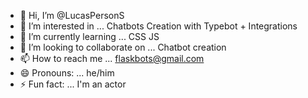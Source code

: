 - 👋 Hi, I’m @LucasPersonS
- 👀 I’m interested in ... Chatbots Creation with Typebot + Integrations
- 🌱 I’m currently learning ... CSS JS
- 💞️ I’m looking to collaborate on ... Chatbot creation
- 📫 How to reach me ... flaskbots@gmail.com
- 😄 Pronouns: ... he/him
- ⚡ Fun fact: ... I'm an actor

<!---
LucasPersonS/LucasPersonS is a ✨ special ✨ repository because its `README.md` (this file) appears on your GitHub profile.
You can click the Preview link to take a look at your changes.
--->
